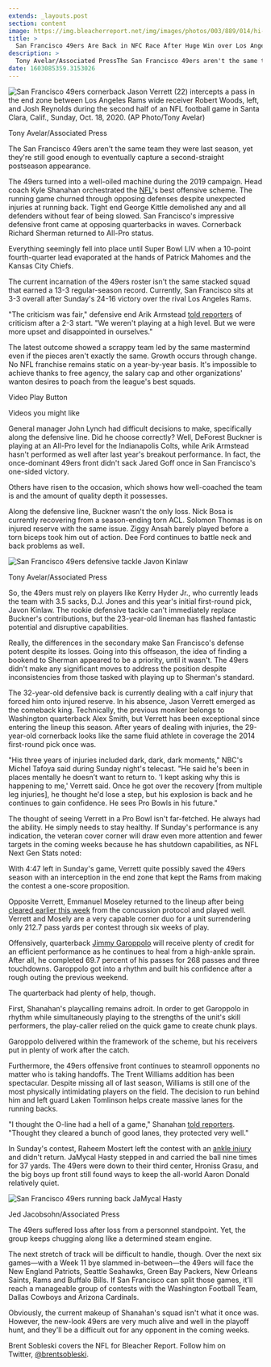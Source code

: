 ```yaml
--- 
extends: _layouts.post 
section: content 
image: https://img.bleacherreport.net/img/images/photos/003/889/014/hi-res-d437642f17310ec798ab88f0400626ad_crop_exact.jpg?w=1200&h=1200&q=75 
title: > 
  San Francisco 49ers Are Back in NFC Race After Huge Win over Los Angeles Rams 
description: > 
  Tony Avelar/Associated PressThe San Francisco 49ers aren't the same team they were last season, yet they're still good enough to eventually capture a second-straight postseason appearance.The current incarnation of the 49ers roster isn't the same stacked squad that earned a 13-3 regular-season record.Currently, San Francisco sits at 3-3 overall after Sunday's 24-16 victory over the rival Los Angeles Rams.In fact, the once-dominant 49ers front didn't sack Jared Goff once in San Francisco's one-sided victory.If San Francisco can split those games, it'll reach a manageable group of contests with the Washington Football Team, Dallas Cowboys and Arizona Cardinals. 
date: 1603085359.3153026 
--- 
```

<div><p></p><img alt="San Francisco 49ers cornerback Jason Verrett (22) intercepts a pass in the end zone between Los Angeles Rams wide receiver Robert Woods, left, and Josh Reynolds during the second half of an NFL football game in Santa Clara, Calif., Sunday, Oct. 18, 2020. (AP Photo/Tony Avelar)" src="https://static-assets.bleacherreport.net/img/atoms/lazyImage/logo.png"><p class="credit">Tony Avelar/Associated Press</p><p class="">The San Francisco 49ers aren't the same team they were last season, yet they're still good enough to eventually capture a second-straight postseason appearance.&#160;</p><p class="">The 49ers turned into a well-oiled machine during the 2019 campaign. Head coach Kyle Shanahan orchestrated the <a href="http://bleacherreport.com/nfl">NFL</a>'s best offensive scheme. The running game churned through opposing defenses despite unexpected injuries at running back. Tight end George Kittle demolished any and all defenders without fear of being slowed. San Francisco's impressive defensive front came at opposing quarterbacks in waves. Cornerback Richard Sherman returned to All-Pro status.&#160;</p><p class="">Everything seemingly fell into place until Super Bowl LIV when a 10-point fourth-quarter lead evaporated at the hands of Patrick Mahomes and the Kansas City Chiefs.&#160;</p><p id="br-ad-29245129" class="br-ad-lazy"></p><p class="">The current incarnation of the 49ers roster isn't the same stacked squad that earned a 13-3 regular-season record. Currently, San Francisco sits at 3-3 overall after Sunday's 24-16 victory over the rival Los Angeles Rams.&#160;</p><p class="">"The criticism was fair," defensive end Arik Armstead <a href="https://twitter.com/hutchdiesel/status/1318041943738253312" target="_blank" rel="noopener noreferrer">told reporters</a> of criticism after a 2-3 start. "We weren't playing at a high level. But we were more upset and disappointed in ourselves."</p><p class="">The latest outcome showed a scrappy team led by the same mastermind even if the pieces aren't exactly the same. Growth occurs through change. No NFL franchise remains static on a year-by-year basis. It's impossible to achieve thanks to free agency, the salary cap and other organizations' wanton desires to poach from the league's best squads.&#160;</p><a rel="noopener noreferrer" target="_blank" class="molecule thumbnail"><img alt="" src="https://static-assets.bleacherreport.net/img/atoms/lazyImage/logo.png">Video Play Button</a><p class="atom video-indicator"><p class="text">Videos you might like </p> </p><p class="">General manager John Lynch had difficult decisions to make, specifically along the defensive line. Did he choose correctly? Well, DeForest Buckner is playing at an All-Pro level for the Indianapolis Colts, while Arik Armstead hasn't performed as well after last year's breakout performance. In fact, the once-dominant 49ers front didn't sack Jared Goff once in San Francisco's one-sided victory.&#160;</p><p class="">Others have risen to the occasion, which shows how well-coached the team is and the amount of quality depth it possesses.&#160;</p><p class="">Along the defensive line, Buckner wasn't the only loss. Nick Bosa is currently recovering from a season-ending torn ACL. Solomon Thomas is on injured reserve with the same issue. Ziggy Ansah barely played before a torn biceps took him out of action. Dee Ford continues to battle neck and back problems as well.&#160;</p><p></p><img alt="San Francisco 49ers defensive tackle Javon Kinlaw" src="https://static-assets.bleacherreport.net/img/atoms/lazyImage/logo.png"><p class="credit">Tony Avelar/Associated Press</p><p id="br-ad-112172273" class="br-ad-lazy"></p><p class="">So, the 49ers must rely on players like Kerry Hyder Jr., who currently leads the team with 3.5 sacks, D.J. Jones and this year's initial first-round pick, Javon Kinlaw. The rookie defensive tackle can't immediately replace Buckner's contributions, but the 23-year-old lineman has flashed fantastic potential and disruptive capabilities.&#160;</p><p class="">Really, the differences in the secondary make San Francisco's defense potent despite its losses. Going into this offseason, the idea of finding a bookend to Sherman appeared to be a priority, until it wasn't. The 49ers didn't make any significant moves to address the position despite inconsistencies from those tasked with playing up to Sherman's standard.&#160;</p><p class="">The 32-year-old defensive back is currently dealing with a calf injury that forced him onto injured reserve. In his absence, Jason Verrett emerged as the comeback king. Technically, the previous moniker belongs to Washington quarterback Alex Smith, but Verrett has been exceptional since entering the lineup this season. After years of dealing with injuries, the 29-year-old cornerback looks like the same fluid athlete in coverage the 2014 first-round pick once was.&#160;</p><p class="">"His three years of injuries included dark, dark, dark moments," NBC's Michel Tafoya said during Sunday night's telecast. "He said he's been in places mentally he doesn&#8217;t want to return to. 'I kept asking why this is happening to me,' Verrett said. Once he got over the recovery [from multiple leg injuries], he thought he'd lose a step, but his explosion is back and he continues to gain confidence. He sees Pro Bowls in his future."</p><p id="br-ad-47454585" class="br-ad-lazy"></p><p class="">The thought of seeing Verrett in a Pro Bowl isn't far-fetched. He always had the ability. He simply needs to stay healthy. If Sunday's performance is any indication, the veteran cover corner will draw even more attention and fewer targets in the coming weeks because he has shutdown capabilities, as NFL Next Gen Stats noted:&#160;</p><p class="">With 4:47 left in Sunday's game, Verrett quite possibly saved the 49ers season with an interception in the end zone that kept the Rams from making the contest a one-score proposition.&#160;</p><p class="">Opposite Verrett, Emmanuel Moseley returned to the lineup after being <a href="https://www.nbcsports.com/bayarea/49ers/49ers-injury-report-emmanuel-moseley-returns-full-practice-workload" target="_blank" rel="noopener noreferrer">cleared earlier this week</a> from the concussion protocol and played well. Verrett and Mosely are a very capable corner duo for a unit surrendering only 212.7 pass yards per contest through six weeks of play.&#160;</p><p class="">Offensively, quarterback <a href="http://bleacherreport.com/jimmy-garoppolo">Jimmy Garoppolo</a> will receive plenty of credit for an efficient performance as he continues to heal from a high-ankle sprain. After all, he completed 69.7 percent of his passes for 268 passes and three touchdowns. Garoppolo got into a rhythm and built his confidence after a rough outing the previous weekend.&#160;</p><p class="">The quarterback had plenty of help, though.&#160;</p><p class="">First, Shanahan's playcalling remains adroit. In order to get Garoppolo in rhythm while simultaneously playing to the strengths of the unit's skill performers, the play-caller relied on the quick game to create chunk plays.&#160;</p><p class="">Garoppolo delivered within the framework of the scheme, but his receivers put in plenty of work after the catch.</p><p class="">Furthermore, the 49ers offensive front continues to steamroll opponents no matter who is taking handoffs. The Trent Williams addition has been spectacular. Despite missing all of last season, Williams is still one of the most physically intimidating players on the field. The decision to run behind him and left guard Laken Tomlinson helps create massive lanes for the running backs.&#160;</p><p id="br-ad-89329696" class="br-ad-lazy"></p><p class="">"I thought the O-line had a hell of a game," Shanahan <a href="https://twitter.com/hutchdiesel/status/1318034418066313216" target="_blank" rel="noopener noreferrer">told reporters</a>. "Thought they cleared a bunch of good lanes, they protected very well."</p><p class="">In Sunday's contest, Raheem Mostert left the contest with an <a href="https://twitter.com/49ersPR/status/1318013085794275328" target="_blank" rel="noopener noreferrer">ankle injury</a> and didn't return. JaMycal Hasty stepped in and carried the ball nine times for 37 yards. The 49ers were down to their third center,&#160;Hroniss Grasu, and the big boys up front still found ways to keep the all-world Aaron Donald relatively quiet.&#160;</p><p></p><img alt="San Francisco 49ers running back JaMycal Hasty" src="https://static-assets.bleacherreport.net/img/atoms/lazyImage/logo.png"><p class="credit">Jed Jacobsohn/Associated Press</p><p class="">The 49ers suffered loss after loss from a personnel standpoint. Yet, the group keeps chugging along like a determined steam engine.&#160; &#160;</p><p class="">The next stretch of track will be difficult to handle, though. Over the next six games&#8212;with a Week 11 bye slammed in-between&#8212;the 49ers will face the New England Patriots, Seattle Seahawks, Green Bay Packers, New Orleans Saints, Rams and Buffalo Bills. If San Francisco can split those games, it'll reach a manageable group of contests with the Washington Football Team, Dallas Cowboys and Arizona Cardinals.&#160;</p><p class="">Obviously, the current makeup of Shanahan's squad isn't what it once was. However, the new-look 49ers are very much alive and well in the playoff hunt, and they'll be a difficult out for any opponent in the coming weeks.&#160;</p><p>Brent Sobleski covers the NFL for Bleacher Report. Follow him on Twitter,&#160;<a href="https://twitter.com/brentsobleski" target="_blank" rel="noopener noreferrer">@brentsobleski</a>.</p></div>
